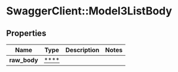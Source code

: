# SwaggerClient::Model3ListBody

## Properties
Name | Type | Description | Notes
------------ | ------------- | ------------- | -------------
**raw_body** | [****](.md) |  | 

